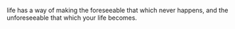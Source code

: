  life has a way of making the foreseeable that which never happens, and the unforeseeable that which your life becomes.
